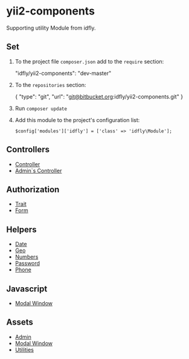 # yii2-components

Supporting utility Module from idfly.

## Set

1. To the project file `composer.json` add to the `require` section:

      "idfly/yii2-components": "dev-master"

2. To the `repositories` section:

      {
           "type": "git",
           "url": "git@bitbucket.org:idfly/yii2-components.git"
       }

3. Run `composer update`

4. Add this module to the project's configuration list:

      `$config['modules']['idfly'] = ['class' => 'idfly\Module'];`

Controllers
-----------

 - [Controller](readme/idfly-components-Controller.md)
 - [Admin`s Controller](readme/idfly-components-AdminController.md)

Authorization
-----------
 - [Trait](components/Authorization.php)
 - [Form](readme/idfly-components-AuthorizationForm.md)

Helpers
-------

 - [Date](readme/idfly-components-DateHelper.md)
 - [Geo](readme/idfly-components-GeoHelper.md)
 - [Numbers](readme/idfly-components-NumberHelper.md)
 - [Password](readme/idfly-components-PasswordHelper.md)
 - [Phone](readme/idfly-components-PhoneHelper.md)

Javascript
----------

 - [Modal Window](readme-extra/utility-modal.md)

Assets
------

 - [Admin](readme/idfly-components-AdminAsset.md)
 - [Modal Window](readme/idfly-components-UtilityModalAsset.md)
 - [Utilities](readme/idfly-components-UtilityAsset.md)
